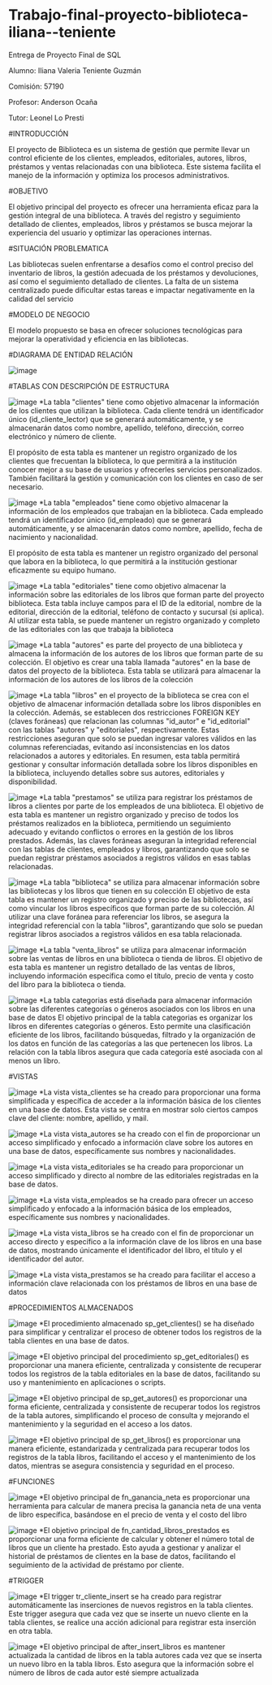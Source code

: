 # Trabajo-final-proyecto-biblioteca-iliana--teniente
Entrega de Proyecto Final de SQL

Alumno: Iliana Valeria Teniente Guzmán

Comisión: 57190

Profesor: Anderson Ocaña

Tutor: Leonel Lo Presti

#INTRODUCCIÓN

El proyecto de Biblioteca es un sistema de gestión que permite llevar un control eficiente de los clientes, empleados, editoriales, autores, libros, préstamos y ventas relacionadas con una biblioteca. Este sistema facilita el manejo de la información y optimiza los procesos administrativos.

#OBJETIVO

El objetivo principal del proyecto es ofrecer una herramienta eficaz para la gestión integral de una biblioteca. A través del registro y seguimiento detallado de clientes, empleados, libros y préstamos se busca mejorar la experiencia del usuario y optimizar las operaciones internas.

#SITUACIÓN PROBLEMATICA

Las bibliotecas suelen enfrentarse a desafíos como el control preciso del inventario de libros, la gestión adecuada de los préstamos y devoluciones, así como el seguimiento detallado de clientes. La falta de un sistema centralizado puede dificultar estas tareas e impactar negativamente en la calidad del servicio

#MODELO DE NEGOCIO

El modelo propuesto se basa en ofrecer soluciones tecnológicas para mejorar la operatividad y eficiencia en las bibliotecas.

#DIAGRAMA DE ENTIDAD RELACIÓN

![image](https://github.com/user-attachments/assets/2b588ef9-1663-4bc1-9338-c4ddbdcb8b3a)

#TABLAS CON DESCRIPCIÓN DE ESTRUCTURA

![image](https://github.com/user-attachments/assets/3ae12d09-0186-4cf7-b199-4d44bd830d93)
*La tabla "clientes" tiene como objetivo almacenar la información de los clientes que utilizan la biblioteca. Cada cliente tendrá un identificador único (id_cliente_lector) que se generará automáticamente, y se almacenarán datos como nombre, apellido, teléfono, dirección, correo electrónico y número de cliente.

El propósito de esta tabla es mantener un registro organizado de los clientes que frecuentan la biblioteca, lo que permitirá a la institución conocer mejor a su base de usuarios y ofrecerles servicios personalizados. También facilitará la gestión y comunicación con los clientes en caso de ser necesario.

![image](https://github.com/user-attachments/assets/8012cecd-dd14-4c9a-92b8-f4c67198599e)
*La tabla "empleados" tiene como objetivo almacenar la información de los empleados que trabajan en la biblioteca. Cada empleado tendrá un identificador único (id_empleado) que se generará automáticamente, y se almacenarán datos como nombre, apellido, fecha de nacimiento y nacionalidad.

El propósito de esta tabla es mantener un registro organizado del personal que labora en la biblioteca, lo que permitirá a la institución gestionar eficazmente su equipo humano.

![image](https://github.com/user-attachments/assets/bd32b514-3a89-48ac-9d67-3fd9d0fd6403)
*La tabla "editoriales" tiene como objetivo almacenar la información sobre las editoriales de los libros que forman parte del proyecto biblioteca. Esta tabla incluye campos para el ID de la editorial, nombre de la editorial, dirección de la editorial, teléfono de contacto y sucursal (si aplica). Al utilizar esta tabla, se puede mantener un registro organizado y completo de las editoriales con las que trabaja la biblioteca

![image](https://github.com/user-attachments/assets/9cbd2669-56d1-4b46-8f35-51298ebd06b5)
*La tabla "autores" es parte del proyecto de una biblioteca y almacena la información de los autores de los libros que forman parte de su colección.
El objetivo es crear una tabla llamada "autores" en la base de datos del proyecto de la biblioteca. Esta tabla se utilizará para almacenar la información de los autores de los libros de la colección

![image](https://github.com/user-attachments/assets/9053bb12-4c11-430f-a1fa-669e6af0b62e)
*La tabla "libros" en el proyecto de la biblioteca se crea con el objetivo de almacenar información detallada sobre los libros disponibles en la colección.
Además, se establecen dos restricciones FOREIGN KEY (claves foráneas) que relacionan las columnas "id_autor" e "id_editorial" con las tablas "autores" y "editoriales", respectivamente. Estas restricciones aseguran que solo se puedan ingresar valores válidos en las columnas referenciadas, evitando así inconsistencias en los datos relacionados a autores y editoriales.
En resumen, esta tabla permitirá gestionar y consultar información detallada sobre los libros disponibles en la biblioteca, incluyendo detalles sobre sus autores, editoriales y disponibilidad.

![image](https://github.com/user-attachments/assets/8f9ac700-77ce-4b32-b65f-49a6ee8f02f4)
*La tabla "prestamos" se utiliza para registrar los préstamos de libros a clientes por parte de los empleados de una biblioteca.
El objetivo de esta tabla es mantener un registro organizado y preciso de todos los préstamos realizados en la biblioteca, permitiendo un seguimiento adecuado y evitando conflictos o errores en la gestión de los libros prestados. Además, las claves foráneas aseguran la integridad referencial con las tablas de clientes, empleados y libros, garantizando que solo se puedan registrar préstamos asociados a registros válidos en esas tablas relacionadas.

![image](https://github.com/user-attachments/assets/b38f46da-7c08-4544-a1ed-cdb71a260e6a)
*La tabla "biblioteca" se utiliza para almacenar información sobre las bibliotecas y los libros que tienen en su colección
El objetivo de esta tabla es mantener un registro organizado y preciso de las bibliotecas, así como vincular los libros específicos que forman parte de su colección. Al utilizar una clave foránea para referenciar los libros, se asegura la integridad referencial con la tabla "libros", garantizando que solo se puedan registrar libros asociados a registros válidos en esa tabla relacionada.

![image](https://github.com/user-attachments/assets/014655ab-d250-4132-a015-525fc0c5f85e)
*La tabla "venta_libros" se utiliza para almacenar información sobre las ventas de libros en una biblioteca o tienda de libros.
El objetivo de esta tabla es mantener un registro detallado de las ventas de libros, incluyendo información específica como el título, precio de venta y costo del libro para la biblioteca o tienda.

![image](https://github.com/user-attachments/assets/745339fb-a0d3-47f5-83ea-f1efa743fe9b)
*La tabla categorias está diseñada para almacenar información sobre las diferentes categorías o géneros asociados con los libros en una base de datos
El objetivo principal de la tabla categorias es organizar los libros en diferentes categorías o géneros. Esto permite una clasificación eficiente de los libros, facilitando búsquedas, filtrado y la organización de los datos en función de las categorías a las que pertenecen los libros. La relación con la tabla libros asegura que cada categoría esté asociada con al menos un libro.

#VISTAS

![image](https://github.com/user-attachments/assets/05abf89e-bf5c-4c25-beea-a825e8aaf6fc)
*La vista vista_clientes se ha creado para proporcionar una forma simplificada y específica de acceder a la información básica de los clientes en una base de datos. Esta vista se centra en mostrar solo ciertos campos clave del cliente: nombre, apellido, y mail.

![image](https://github.com/user-attachments/assets/6bfc45cc-014a-4a95-b347-a88c3ed0064e)
*La vista vista_autores se ha creado con el fin de proporcionar un acceso simplificado y enfocado a información clave sobre los autores en una base de datos, específicamente sus nombres y nacionalidades.

![image](https://github.com/user-attachments/assets/68922cc4-59a9-4505-843d-12926edb98d9)
*La vista vista_editoriales se ha creado para proporcionar un acceso simplificado y directo al nombre de las editoriales registradas en la base de datos.

![image](https://github.com/user-attachments/assets/34ef23f5-2fba-4247-a907-08bdce480a4d)
*La vista vista_empleados se ha creado para ofrecer un acceso simplificado y enfocado a la información básica de los empleados, específicamente sus nombres y nacionalidades.

![image](https://github.com/user-attachments/assets/9e03f7e0-501b-4f3e-a89b-ba625b7110f1)
*La vista vista_libros se ha creado con el fin de proporcionar un acceso directo y específico a la información clave de los libros en una base de datos, mostrando únicamente el identificador del libro, el título y el identificador del autor.

![image](https://github.com/user-attachments/assets/526f27bc-c95e-4833-89e0-386cbe53eea1)
*La vista vista_prestamos se ha creado para facilitar el acceso a información clave relacionada con los préstamos de libros en una base de datos

#PROCEDIMIENTOS ALMACENADOS

![image](https://github.com/user-attachments/assets/2135b591-3b29-4016-b0a0-70b64ffac482)
*El procedimiento almacenado sp_get_clientes() se ha diseñado para simplificar y centralizar el proceso de obtener todos los registros de la tabla clientes en una base de datos.

![image](https://github.com/user-attachments/assets/ac1ae07f-a456-4de8-ad52-24249752beb8)
*El objetivo principal del procedimiento sp_get_editoriales() es proporcionar una manera eficiente, centralizada y consistente de recuperar todos los registros de la tabla editoriales en la base de datos, facilitando su uso y mantenimiento en aplicaciones o scripts.

![image](https://github.com/user-attachments/assets/2c2a0232-45cc-4f78-8cfa-3e01a5498f9d)
*El objetivo principal de sp_get_autores() es proporcionar una forma eficiente, centralizada y consistente de recuperar todos los registros de la tabla autores, simplificando el proceso de consulta y mejorando el mantenimiento y la seguridad en el acceso a los datos.

![image](https://github.com/user-attachments/assets/2e49536f-0634-486a-8f76-6154b9287028)
*El objetivo principal de sp_get_libros() es proporcionar una manera eficiente, estandarizada y centralizada para recuperar todos los registros de la tabla libros, facilitando el acceso y el mantenimiento de los datos, mientras se asegura consistencia y seguridad en el proceso.

#FUNCIONES

![image](https://github.com/user-attachments/assets/be5d58ee-1709-4d14-88c0-73f607a6f65b)
*El objetivo principal de fn_ganancia_neta es proporcionar una herramienta para calcular de manera precisa la ganancia neta de una venta de libro específica, basándose en el precio de venta y el costo del libro

![image](https://github.com/user-attachments/assets/c886ccf9-d4ef-4622-a9a5-e643269a0010)
*El objetivo principal de fn_cantidad_libros_prestados es proporcionar una forma eficiente de calcular y obtener el número total de libros que un cliente ha prestado. Esto ayuda a gestionar y analizar el historial de préstamos de clientes en la base de datos, facilitando el seguimiento de la actividad de préstamo por cliente.

#TRIGGER

![image](https://github.com/user-attachments/assets/a31e4a98-95b3-4002-952e-325237adb64e)
*El trigger tr_cliente_insert se ha creado para registrar automáticamente las inserciones de nuevos registros en la tabla clientes. Este trigger asegura que cada vez que se inserte un nuevo cliente en la tabla clientes, se realice una acción adicional para registrar esta inserción en otra tabla.

![image](https://github.com/user-attachments/assets/96257bb6-ef6a-4b80-ad56-26b9697e58a4)
*El objetivo principal de after_insert_libros es mantener actualizada la cantidad de libros en la tabla autores cada vez que se inserta un nuevo libro en la tabla libros. Esto asegura que la información sobre el número de libros de cada autor esté siempre actualizada

